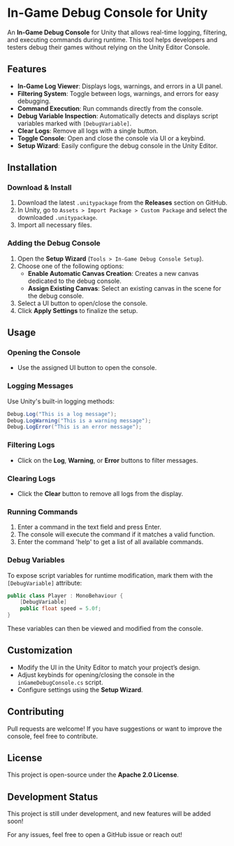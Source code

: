 # In-Game Debug Console for Unity

An **In-Game Debug Console** for Unity that allows real-time logging, filtering, and executing commands during runtime. This tool helps developers and testers debug their games without relying on the Unity Editor Console.

## Features

- **In-Game Log Viewer**: Displays logs, warnings, and errors in a UI panel.
- **Filtering System**: Toggle between logs, warnings, and errors for easy debugging.
- **Command Execution**: Run commands directly from the console.
- **Debug Variable Inspection**: Automatically detects and displays script variables marked with `[DebugVariable]`.
- **Clear Logs**: Remove all logs with a single button.
- **Toggle Console**: Open and close the console via UI or a keybind.
- **Setup Wizard**: Easily configure the debug console in the Unity Editor.

## Installation

### Download & Install

1. Download the latest `.unitypackage` from the **Releases** section on GitHub.
2. In Unity, go to `Assets > Import Package > Custom Package` and select the downloaded `.unitypackage`.
3. Import all necessary files.

### Adding the Debug Console

1. Open the **Setup Wizard** (`Tools > In-Game Debug Console Setup`).
2. Choose one of the following options:
   - **Enable Automatic Canvas Creation**: Creates a new canvas dedicated to the debug console.
   - **Assign Existing Canvas**: Select an existing canvas in the scene for the debug console.
3. Select a UI button to open/close the console.
4. Click **Apply Settings** to finalize the setup.

## Usage

### Opening the Console

- Use the assigned UI button to open the console.

### Logging Messages

Use Unity's built-in logging methods:

```csharp
Debug.Log("This is a log message");
Debug.LogWarning("This is a warning message");
Debug.LogError("This is an error message");
```

### Filtering Logs

- Click on the **Log**, **Warning**, or **Error** buttons to filter messages.

### Clearing Logs

- Click the **Clear** button to remove all logs from the display.

### Running Commands

1. Enter a command in the text field and press Enter.
2. The console will execute the command if it matches a valid function.
3. Enter the command 'help' to get a list of all available commands.

### Debug Variables

To expose script variables for runtime modification, mark them with the `[DebugVariable]` attribute:

```csharp
public class Player : MonoBehaviour {
    [DebugVariable]
    public float speed = 5.0f;
}
```

These variables can then be viewed and modified from the console.

## Customization

- Modify the UI in the Unity Editor to match your project’s design.
- Adjust keybinds for opening/closing the console in the `inGameDebugConsole.cs` script.
- Configure settings using the **Setup Wizard**.

## Contributing

Pull requests are welcome! If you have suggestions or want to improve the console, feel free to contribute.

## License

This project is open-source under the **Apache 2.0 License**.

## Development Status

This project is still under development, and new features will be added soon!

For any issues, feel free to open a GitHub issue or reach out!
